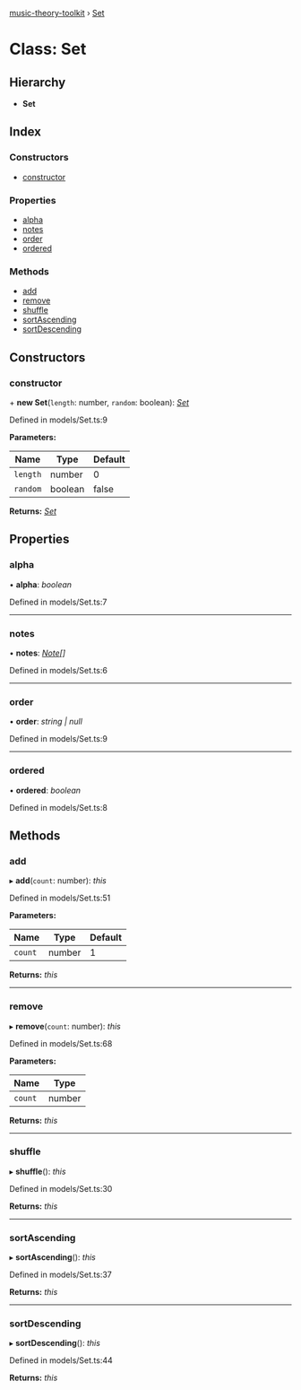 [music-theory-toolkit](../README.md) › [Set](set.md)

# Class: Set

## Hierarchy

* **Set**

## Index

### Constructors

* [constructor](set.md#constructor)

### Properties

* [alpha](set.md#alpha)
* [notes](set.md#notes)
* [order](set.md#order)
* [ordered](set.md#ordered)

### Methods

* [add](set.md#add)
* [remove](set.md#remove)
* [shuffle](set.md#shuffle)
* [sortAscending](set.md#sortascending)
* [sortDescending](set.md#sortdescending)

## Constructors

###  constructor

\+ **new Set**(`length`: number, `random`: boolean): *[Set](set.md)*

Defined in models/Set.ts:9

**Parameters:**

Name | Type | Default |
------ | ------ | ------ |
`length` | number | 0 |
`random` | boolean | false |

**Returns:** *[Set](set.md)*

## Properties

###  alpha

• **alpha**: *boolean*

Defined in models/Set.ts:7

___

###  notes

• **notes**: *[Note](note.md)[]*

Defined in models/Set.ts:6

___

###  order

• **order**: *string | null*

Defined in models/Set.ts:9

___

###  ordered

• **ordered**: *boolean*

Defined in models/Set.ts:8

## Methods

###  add

▸ **add**(`count`: number): *this*

Defined in models/Set.ts:51

**Parameters:**

Name | Type | Default |
------ | ------ | ------ |
`count` | number | 1 |

**Returns:** *this*

___

###  remove

▸ **remove**(`count`: number): *this*

Defined in models/Set.ts:68

**Parameters:**

Name | Type |
------ | ------ |
`count` | number |

**Returns:** *this*

___

###  shuffle

▸ **shuffle**(): *this*

Defined in models/Set.ts:30

**Returns:** *this*

___

###  sortAscending

▸ **sortAscending**(): *this*

Defined in models/Set.ts:37

**Returns:** *this*

___

###  sortDescending

▸ **sortDescending**(): *this*

Defined in models/Set.ts:44

**Returns:** *this*
